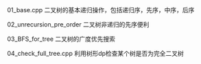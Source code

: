 01_base.cpp 二叉树的基本递归操作，包括递归序，先序，中序，后序

02_unrecursion_pre_order 二叉树非递归的先序便利

03_BFS_for_tree 二叉树的广度优先搜索

04_check_full_tree.cpp 利用树形dp检查某个树是否为完全二叉树